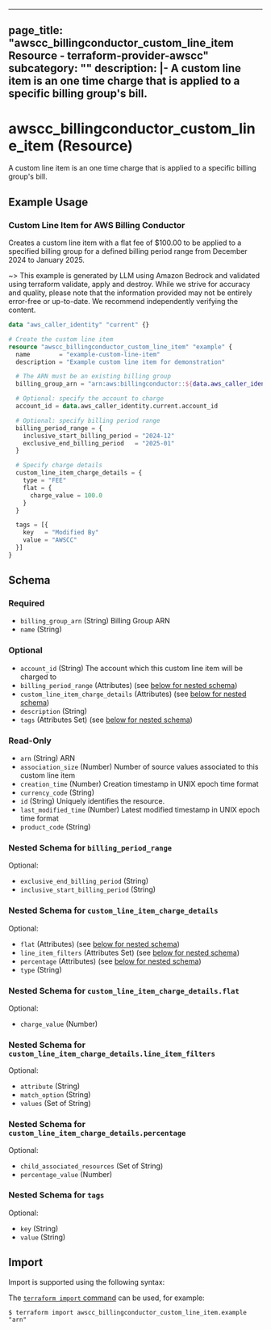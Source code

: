 
---
page_title: "awscc_billingconductor_custom_line_item Resource - terraform-provider-awscc"
subcategory: ""
description: |-
  A custom line item is an one time charge that is applied to a specific billing group's bill.
---

# awscc_billingconductor_custom_line_item (Resource)

A custom line item is an one time charge that is applied to a specific billing group's bill.

## Example Usage

### Custom Line Item for AWS Billing Conductor

Creates a custom line item with a flat fee of $100.00 to be applied to a specified billing group for a defined billing period range from December 2024 to January 2025.

~> This example is generated by LLM using Amazon Bedrock and validated using terraform validate, apply and destroy. While we strive for accuracy and quality, please note that the information provided may not be entirely error-free or up-to-date. We recommend independently verifying the content.

```terraform
data "aws_caller_identity" "current" {}

# Create the custom line item
resource "awscc_billingconductor_custom_line_item" "example" {
  name        = "example-custom-line-item"
  description = "Example custom line item for demonstration"

  # The ARN must be an existing billing group
  billing_group_arn = "arn:aws:billingconductor::${data.aws_caller_identity.current.account_id}:billinggroup/${data.aws_caller_identity.current.account_id}"

  # Optional: specify the account to charge
  account_id = data.aws_caller_identity.current.account_id

  # Optional: specify billing period range
  billing_period_range = {
    inclusive_start_billing_period = "2024-12"
    exclusive_end_billing_period   = "2025-01"
  }

  # Specify charge details
  custom_line_item_charge_details = {
    type = "FEE"
    flat = {
      charge_value = 100.0
    }
  }

  tags = [{
    key   = "Modified By"
    value = "AWSCC"
  }]
}
```

<!-- schema generated by tfplugindocs -->
## Schema

### Required

- `billing_group_arn` (String) Billing Group ARN
- `name` (String)

### Optional

- `account_id` (String) The account which this custom line item will be charged to
- `billing_period_range` (Attributes) (see [below for nested schema](#nestedatt--billing_period_range))
- `custom_line_item_charge_details` (Attributes) (see [below for nested schema](#nestedatt--custom_line_item_charge_details))
- `description` (String)
- `tags` (Attributes Set) (see [below for nested schema](#nestedatt--tags))

### Read-Only

- `arn` (String) ARN
- `association_size` (Number) Number of source values associated to this custom line item
- `creation_time` (Number) Creation timestamp in UNIX epoch time format
- `currency_code` (String)
- `id` (String) Uniquely identifies the resource.
- `last_modified_time` (Number) Latest modified timestamp in UNIX epoch time format
- `product_code` (String)

<a id="nestedatt--billing_period_range"></a>
### Nested Schema for `billing_period_range`

Optional:

- `exclusive_end_billing_period` (String)
- `inclusive_start_billing_period` (String)


<a id="nestedatt--custom_line_item_charge_details"></a>
### Nested Schema for `custom_line_item_charge_details`

Optional:

- `flat` (Attributes) (see [below for nested schema](#nestedatt--custom_line_item_charge_details--flat))
- `line_item_filters` (Attributes Set) (see [below for nested schema](#nestedatt--custom_line_item_charge_details--line_item_filters))
- `percentage` (Attributes) (see [below for nested schema](#nestedatt--custom_line_item_charge_details--percentage))
- `type` (String)

<a id="nestedatt--custom_line_item_charge_details--flat"></a>
### Nested Schema for `custom_line_item_charge_details.flat`

Optional:

- `charge_value` (Number)


<a id="nestedatt--custom_line_item_charge_details--line_item_filters"></a>
### Nested Schema for `custom_line_item_charge_details.line_item_filters`

Optional:

- `attribute` (String)
- `match_option` (String)
- `values` (Set of String)


<a id="nestedatt--custom_line_item_charge_details--percentage"></a>
### Nested Schema for `custom_line_item_charge_details.percentage`

Optional:

- `child_associated_resources` (Set of String)
- `percentage_value` (Number)



<a id="nestedatt--tags"></a>
### Nested Schema for `tags`

Optional:

- `key` (String)
- `value` (String)

## Import

Import is supported using the following syntax:

The [`terraform import` command](https://developer.hashicorp.com/terraform/cli/commands/import) can be used, for example:

```shell
$ terraform import awscc_billingconductor_custom_line_item.example "arn"
```
